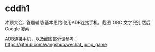 # cddh1

冲顶大会，答题辅助
基本思路:使用ADB连接手机，截图, ORC 文字识别,然后 Google 搜索

ADB连接手机，以及截图部分请参考：https://github.com/wangshub/wechat_jump_game


